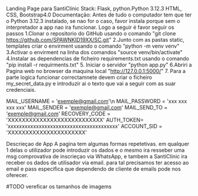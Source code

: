 Landing Page para SantiClinic
Stack: Flask, python.Python 3.12.3 HTML, CSS, Bootstrap4.0
Documentação:
Antes de tudo o computador tem que ter o Python 3.12.3 instalado, se nao for o caso, favor instala porque sem o interpretador a app nao ira funcionar. Logo a seguir é favor seguir os passos
1.Clonar o repositorio do GitHub usando o comando "git clone https://github.com/SPAWNKID19XX/SC.git"
2.Junto com as pastas static, templates criar o envirment usando o comando "python -m venv venv"
3.Activar o envirment na linha dos comandos "source venv/bin/activate"
4.Instalar as dependencias de ficheiro requirements.txt usando o comando "pip install -r requirments.txt"
5. Iniciar o servidor "python app.py"
6.Abriri a Pagina web no browser da maquina local "http://127.0.0.1:5000/"
7. Para a parte logica funcionar correctamnete devem criar o ficheiro my_secret_data.py e introduzir ai o texto que vai a seguir com as suar credenciais.

MAIL_USERNAME = 'exemple@gmail.com'\n
MAIL_PASSWORD = 'xxx xxx xxx xxx'
MAIL_SENDER = 'exemple@gmail.com'
MAIL_SEND_TO = 'exemple@gmail.com' 
RECOVERY_CODE = 'XXXXXXXXXXXXXXXXXXXXXXXXXXX'
AUTH_TOKEN= 'xxxxxxxxxxxxxxxxxxxxxxxxxxxxxxxxxxxxxxx'
ACCOUNT_SID = 'XXXXXXXXXXXXXXXXXXXXXX'

Descrieçao de App
A pagina tem algumas formas repetetivas. em qualquer 1 delas o utilizador pode introduzir os dados e o mesmo ira resseber uma msg comprovativa de inscrieçao via WhatsApp, e tambem a SantiClinic ira receber os dados de utilisador via email.
para tal precisamos ter acesso ao  email e pass especifica que dependendo de cliente de emails pode nos oferecer.

#TODO vereficar os tamanhos de imagems
